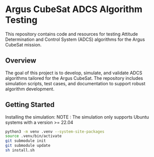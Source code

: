 # Argus CubeSat ADCS Algorithm Testing

This repository contains code and resources for testing Attitude Determination and Control System (ADCS) algorithms for the Argus CubeSat mission.

## Overview

The goal of this project is to develop, simulate, and validate ADCS algorithms tailored for the Argus CubeSat. The repository includes simulation scripts, test cases, and documentation to support robust algorithm development.

## Getting Started

Installing the simulation:
NOTE : The simulation only supports Ubuntu systems with a version >= 22.04
```bash
python3 -m venv .venv --system-site-packages
source .venv/bin/activate
git submodule init
git submodule update
sh install.sh
```
